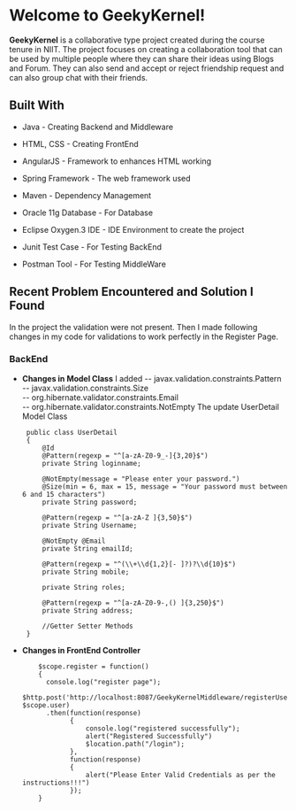 # Welcome to GeekyKernel!

**GeekyKernel** is a collaborative type project created during the course tenure in NIIT. The project focuses on creating a collaboration tool that can be used by multiple people where they can share their ideas using Blogs and Forum. They can also send and accept or reject friendship request and can also group chat with their friends.

## Built With
- Java - Creating Backend and Middleware

- HTML, CSS - Creating FrontEnd

- AngularJS - Framework to enhances HTML working

- Spring Framework - The web framework used

- Maven - Dependency Management

- Oracle 11g Database - For Database

- Eclipse Oxygen.3 IDE - IDE Environment to create the project

- Junit Test Case - For Testing BackEnd

- Postman Tool - For Testing MiddleWare


##  Recent Problem Encountered and Solution I Found

In the project the validation were not present. Then I made following changes in my code for validations to work perfectly in the Register Page. 
### BackEnd
 - **Changes in Model Class** 
I added
  -- javax.validation.constraints.Pattern    
  -- javax.validation.constraints.Size    
  -- org.hibernate.validator.constraints.Email    
  -- org.hibernate.validator.constraints.NotEmpty
The update UserDetail Model Class


        public class UserDetail 
        {   	
        	@Id
        	@Pattern(regexp = "^[a-zA-Z0-9_-]{3,20}$")
        	private String loginname;
        	
        	@NotEmpty(message = "Please enter your password.")
            @Size(min = 6, max = 15, message = "Your password must between 6 and 15 characters")
        	private String password;
        	
        	@Pattern(regexp = "^[a-zA-Z ]{3,50}$")
        	private String Username;
        	
        	@NotEmpty @Email
        	private String emailId;
        	
        	@Pattern(regexp = "^(\\+\\d{1,2}[- ]?)?\\d{10}$")
        	private String mobile;
        	
        	private String roles;
        	
        	@Pattern(regexp = "^[a-zA-Z0-9-,() ]{3,250}$")
        	private String address; 
        	
        	//Getter Setter Methods
        }
    
  - **Changes in FrontEnd Controller**
    		
    		$scope.register = function()
    		{
    		  console.log("register page");
    		  $http.post('http://localhost:8087/GeekyKernelMiddleware/registerUser', $scope.user)
    		  .then(function(response)
    				{
    					console.log("registered successfully");
    					alert("Registered Successfully")
    					$location.path("/login");
    				},
    				function(response)
    				{
    					alert("Please Enter Valid Credentials as per the instructions!!!")
    				});
    		}
    
  
